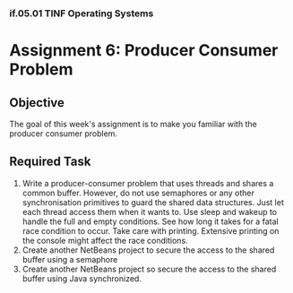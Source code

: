 ### if.05.01 TINF Operating Systems

# Assignment 6: Producer Consumer Problem
## Objective
The goal of this week's assignment is to make you familiar with the producer consumer problem.

## Required Task
1. Write a producer-consumer problem that uses threads and shares a common buffer. However, do not use semaphores or any other synchronisation primitives to guard the shared data structures. Just let each thread access them when it wants to. Use sleep and wakeup to handle the full and empty conditions. See how long it takes for a fatal race condition to occur. Take care with printing. Extensive printing on the console might affect the race conditions.
2. Create another NetBeans project to secure the access to the shared buffer using a semaphore
3. Create another NetBeans project so secure the access to the shared buffer using Java synchronized.
